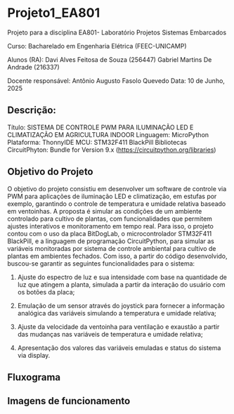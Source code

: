 # Projeto1_EA801

Projeto para a disciplina EA801- Laboratório Projetos Sistemas Embarcados

Curso: Bacharelado em Engenharia Elétrica (FEEC-UNICAMP)

Alunos (RA): 
Davi Alves Feitosa de Souza (256447)
Gabriel Martins De Andrade (216337)

Docente responsável: Antônio Augusto Fasolo Quevedo
Data: 10 de Junho, 2025

## Descrição:
Título: SISTEMA DE CONTROLE PWM PARA ILUMINAÇÃO LED E CLIMATIZAÇÃO EM AGRICULTURA INDOOR
Linguagem: MicroPython
Plataforma: ThonnyIDE
MCU: STM32F411 BlackPill
Bibliotecas CircuitPhyton: Bundle for Version 9.x (https://circuitpython.org/libraries)
	
## Objetivo do Projeto

O objetivo do projeto consistiu em desenvolver um software de controle via PWM para aplicações de iluminação LED e climatização, em estufas por exemplo, garantindo o controle de temperatura e umidade relativa baseado em ventoinhas. A proposta é simular as condições de um ambiente controlado para cultivo de plantas, com funcionalidades que permitem ajustes interativos e monitoramento em tempo real. Para isso, o projeto contou com o uso da placa BitDogLab, o microcontrolador STM32F411 BlackPill, e a linguagem de programação CircuitPython, para simular as variáveis monitoradas por sistema de controle ambiental para cultivo de plantas em ambientes fechados. Com isso, a partir do código desenvolvido, buscou-se garantir as seguintes funcionalidades para o sistema:

1. Ajuste do espectro de luz e sua intensidade com base na quantidade de luz que atingem a planta, simulada a partir da interação do usuário com os botões da placa;

2. Emulação de um sensor através do joystick para fornecer a informação analógica das variáveis simulando a temperatura e umidade relativa; 

3. Ajuste da velocidade da ventoinha para ventilação e exaustão a partir das mudanças nas variáveis de temperatura e umidade relativa;

4. Apresentação dos valores das variáveis emuladas e status do sistema via display.

## Fluxograma




## Imagens de funcionamento
